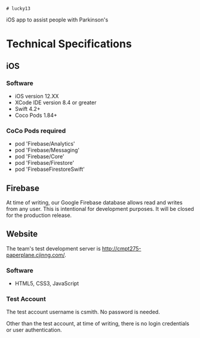 	# lucky13
iOS app to assist people with Parkinson's


# Technical Specifications
## iOS
### Software

- iOS version 12.XX
- XCode IDE version 8.4 or greater
- Swift 4.2+
- Coco Pods 1.84+

### CoCo Pods required

- pod 'Firebase/Analytics'
- pod 'Firebase/Messaging'
- pod 'Firebase/Core'
- pod 'Firebase/Firestore'
- pod 'FirebaseFirestoreSwift'


## Firebase
At time of writing, our Google Firebase database allows read and writes from any user. This is intentional for development purposes. It will be closed for the production release.

## Website

The team's test development server is http://cmpt275-paperplane.cjinng.com/.

### Software
- HTML5, CSS3, JavaScript

### Test Account

The test account username is csmith. No password is needed.

Other than the test account, at time of writing, there is no login credentials or user authentication.
